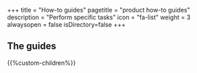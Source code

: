 +++
title = "How-to guides"
pagetitle = "product how-to guides"
description = "Perform specific tasks"
icon = "fa-list"
weight = 3
alwaysopen = false
isDirectory=false
+++

## The guides

{{%custom-children%}}